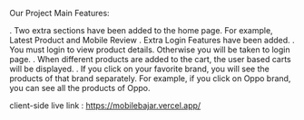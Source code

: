 Our Project Main Features:

. Two extra sections have been added to the home page. For example, Latest Product and Mobile Review
. Extra Login Features have been added.
. You must login to view product details. Otherwise you will be taken to login page.
. When different products are added to the cart, the user based carts will be displayed.
. If you click on your favorite brand, you will see the products of that brand separately. For example, if you click on Oppo brand, you can see all the products of Oppo.


client-side live link : https://mobilebajar.vercel.app/